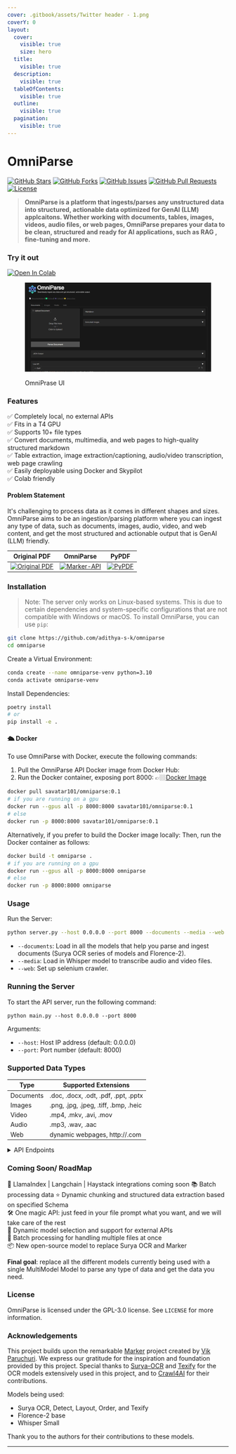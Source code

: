 ```yaml
---
cover: .gitbook/assets/Twitter header - 1.png
coverY: 0
layout:
  cover:
    visible: true
    size: hero
  title:
    visible: true
  description:
    visible: true
  tableOfContents:
    visible: true
  outline:
    visible: true
  pagination:
    visible: true
---
```


# OmniParse

&#x20;[![GitHub Stars](https://img.shields.io/github/stars/adithya-s-k/omniparse?style=social)](https://github.com/adithya-s-k/omniparse/stargazers) [![GitHub Forks](https://img.shields.io/github/forks/adithya-s-k/omniparse?style=social)](https://github.com/adithya-s-k/omniparse/network/members) [![GitHub Issues](https://img.shields.io/github/issues/adithya-s-k/omniparse)](https://github.com/adithya-s-k/omniparse/issues) [![GitHub Pull Requests](https://img.shields.io/github/issues-pr/adithya-s-k/omniparse)](https://github.com/adithya-s-k/omniparse/pulls) [![License](https://img.shields.io/github/license/adithya-s-k/omniparse)](../LICENSE)

> **OmniParse is a platform that ingests/parses any unstructured data into structured, actionable data optimized for GenAI (LLM) applcaitons. Whether working with documents, tables, images, videos, audio files, or web pages, OmniParse prepares your data to be clean, structured and ready for AI applications, such as RAG , fine-tuning and more.**

### Try it out

[![Open In Colab](https://colab.research.google.com/assets/colab-badge.svg)](https://colab.research.google.com/github/adithya-s-k/omniparse/blob/main/examples/OmniParse\_GoogleColab.ipynb)&#x20;

<figure><img src=".gitbook/assets/image.png" alt=""><figcaption><p>OmniPrase UI</p></figcaption></figure>

### Features

✅ Completely local, no external APIs\
✅ Fits in a T4 GPU\
✅ Supports 10+ file types\
✅ Convert documents, multimedia, and web pages to high-quality structured markdown\
✅ Table extraction, image extraction/captioning, audio/video transcription, web page crawling\
✅ Easily deployable using Docker and Skypilot\
✅ Colab friendly

#### Problem Statement

It's challenging to process data as it comes in different shapes and sizes. OmniParse aims to be an ingestion/parsing platform where you can ingest any type of data, such as documents, images, audio, video, and web content, and get the most structured and actionable output that is GenAI (LLM) friendly.

| Original PDF                                                                                                                                                                               | OmniParse                                                                                                                                                                            | PyPDF                                                                                                                                                               |
| ------------------------------------------------------------------------------------------------------------------------------------------------------------------------------------------ | ------------------------------------------------------------------------------------------------------------------------------------------------------------------------------------ | ------------------------------------------------------------------------------------------------------------------------------------------------------------------- |
| [![Original PDF](https://github.com/adithya-s-k/marker-api/raw/master/data/images/original\_pdf.png)](https://github.com/adithya-s-k/marker-api/blob/master/data/images/original\_pdf.png) | [![Marker-API](https://github.com/adithya-s-k/marker-api/raw/master/data/images/marker\_api.png)](https://github.com/adithya-s-k/marker-api/blob/master/data/images/marker\_api.png) | [![PyPDF](https://github.com/adithya-s-k/marker-api/raw/master/data/images/pypdf.png)](https://github.com/adithya-s-k/marker-api/blob/master/data/images/pypdf.png) |

### Installation

> Note: The server only works on Linux-based systems. This is due to certain dependencies and system-specific configurations that are not compatible with Windows or macOS. To install OmniParse, you can use `pip`:

```bash
git clone https://github.com/adithya-s-k/omniparse
cd omniparse
```

Create a Virtual Environment:

```bash
conda create --name omniparse-venv python=3.10
conda activate omniparse-venv
```

Install Dependencies:

```bash
poetry install
# or
pip install -e .
```

#### 🛳️ Docker

To use OmniParse with Docker, execute the following commands:

1. Pull the OmniParse API Docker image from Docker Hub:
2. Run the Docker container, exposing port 8000: 👉🏼[Docker Image](https://hub.docker.com/r/savatar101/omniparse)

```bash
docker pull savatar101/omniparse:0.1
# if you are running on a gpu 
docker run --gpus all -p 8000:8000 savatar101/omniparse:0.1
# else
docker run -p 8000:8000 savatar101/omniparse:0.1
```

Alternatively, if you prefer to build the Docker image locally: Then, run the Docker container as follows:

```bash
docker build -t omniparse .
# if you are running on a gpu
docker run --gpus all -p 8000:8000 omniparse
# else
docker run -p 8000:8000 omniparse

```

### Usage

Run the Server:

```bash
python server.py --host 0.0.0.0 --port 8000 --documents --media --web
```

* `--documents`: Load in all the models that help you parse and ingest documents (Surya OCR series of models and Florence-2).
* `--media`: Load in Whisper model to transcribe audio and video files.
* `--web`: Set up selenium crawler.

### Running the Server

To start the API server, run the following command:

```
python main.py --host 0.0.0.0 --port 8000
```

Arguments:

* `--host`: Host IP address (default: 0.0.0.0)
* `--port`: Port number (default: 8000)

### Supported Data Types

| Type      | Supported Extensions                  |
| --------- | ------------------------------------- |
| Documents | .doc, .docx, .odt, .pdf, .ppt, .pptx  |
| Images    | .png, .jpg, .jpeg, .tiff, .bmp, .heic |
| Video     | .mp4, .mkv, .avi, .mov                |
| Audio     | .mp3, .wav, .aac                      |
| Web       | dynamic webpages, http://.com         |

<details>

<summary>API Endpoints</summary>

Client library compatible with Langchain, llamaindex, and haystack integrations coming soon.

* API Endpoints
  * Document Parsing
    * Parse Any Document
    * Parse PDF
    * Parse PowerPoint
    * Parse Word Document
  * Media Parsing
    * Parse Any Media
    * Parse Image
    * Process Image
    * Parse Video
    * Parse Audio
  * Website Parsing
    * Parse Website

#### Document Parsing

**Parse Any Document**

Endpoint: `/parse_document` Method: POST

Parses PDF, PowerPoint, or Word documents.

Curl command:

```
curl -X POST -F "file=@/path/to/document" http://localhost:8000/parse_document
```

**Parse PDF**

Endpoint: `/parse_document/pdf` Method: POST

Parses PDF documents.

Curl command:

```
curl -X POST -F "file=@/path/to/document.pdf" http://localhost:8000/parse_document/pdf
```

**Parse PowerPoint**

Endpoint: `/parse_document/ppt` Method: POST

Parses PowerPoint presentations.

Curl command:

```
curl -X POST -F "file=@/path/to/presentation.ppt" http://localhost:8000/parse_document/ppt
```

**Parse Word Document**

Endpoint: `/parse_document/docs` Method: POST

Parses Word documents.

Curl command:

```
curl -X POST -F "file=@/path/to/document.docx" http://localhost:8000/parse_document/docs
```

#### Media Parsing

**Parse Image**

Endpoint: `/parse_media/image` Method: POST

Parses image files (PNG, JPEG, JPG, TIFF, WEBP).

Curl command:

```
curl -X POST -F "file=@/path/to/image.jpg" http://localhost:8000/parse_media/image
```

**Process Image**

Endpoint: `/parse_media/process_image` Method: POST

Processes an image with a specific task.

Possible task inputs: `OCR | OCR with Region | Caption | Detailed Caption | More Detailed Caption | Object Detection | Dense Region Caption | Region Proposal`

Curl command:

```
curl -X POST -F "image=@/path/to/image.jpg" -F "task=Caption" -F "prompt=Optional prompt" http://localhost:8000/parse_media/process_image
```

Arguments:

* `image`: The image file
* `task`: The processing task (e.g., Caption, Object Detection)
* `prompt`: Optional prompt for certain tasks

**Parse Video**

Endpoint: `/parse_media/video` Method: POST

Parses video files (MP4, AVI, MOV, MKV).

Curl command:

```
curl -X POST -F "file=@/path/to/video.mp4" http://localhost:8000/parse_media/video
```

**Parse Audio**

Endpoint: `/parse_media/audio` Method: POST

Parses audio files (MP3, WAV, FLAC).

Curl command:

```
curl -X POST -F "file=@/path/to/audio.mp3" http://localhost:8000/parse_media/audio
```

#### Website Parsing

**Parse Website**

Endpoint: `/parse_website` Method: POST

Parses a website given its URL.

Curl command:

```
curl -X POST -H "Content-Type: application/json" -d '{"url": "https://example.com"}' http://localhost:8000/parse_website
```

Arguments:

* `url`: The URL of the website to parse

</details>

### Coming Soon/ RoadMap

🦙 LlamaIndex | Langchain | Haystack integrations coming soon 📚 Batch processing data ⭐ Dynamic chunking and structured data extraction based on specified Schema\
🛠️ One magic API: just feed in your file prompt what you want, and we will take care of the rest\
🔧 Dynamic model selection and support for external APIs\
📄 Batch processing for handling multiple files at once\
📦 New open-source model to replace Surya OCR and Marker

**Final goal**: replace all the different models currently being used with a single MultiModel Model to parse any type of data and get the data you need.

### License

OmniParse is licensed under the GPL-3.0 license. See `LICENSE` for more information.

### Acknowledgements

This project builds upon the remarkable [Marker](https://github.com/VikParuchuri/marker) project created by [Vik Paruchuri](https://twitter.com/VikParuchuri). We express our gratitude for the inspiration and foundation provided by this project. Special thanks to [Surya-OCR](https://github.com/VikParuchuri/surya) and [Texify](https://github.com/VikParuchuri/texify) for the OCR models extensively used in this project, and to [Crawl4AI](https://github.com/unclecode/crawl4ai) for their contributions.

Models being used:

* Surya OCR, Detect, Layout, Order, and Texify
* Florence-2 base
* Whisper Small

Thank you to the authors for their contributions to these models.

***

<figure><img src="https://api.star-history.com/svg?repos=adithya-s-k/omniparse&#x26;type=Date" alt=""><figcaption></figcaption></figure>
